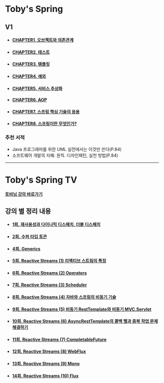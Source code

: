 
# Toby's Spring

## V1
- #### [CHAPTER1. 오브젝트와 의존관계](./Spring-Toby-EX1/src/main/java/ch1/README.md)
- #### [CHAPTER2. 테스트](./Spring-Toby-EX1/src/main/java/ch2/README.md)
- #### [CHAPTER3. 템플릿](./Spring-Toby-EX1/src/main/java/ch3/README.md)
- #### [CHAPTER4. 예외](./Spring-Toby-EX1/src/main/java/ch4/README.md)
- #### [CHAPTER5. 서비스 추상화](./Spring-Toby-EX1/src/main/java/ch5/README.md)
- #### [CHAPTER6. AOP](./Spring-Toby-EX1/src/main/java/ch6/README.md)
- #### [CHAPTER7. 스프링 핵심 기술의 응용](./Spring-Toby-EX1/src/main/java/ch7/README.md)
- #### [CHAPTER8. 스프링이란 무엇인가?](./Spring-Toby-EX1/src/main/java/ch8/README.md)


### 추천 서적
- Java 프로그래머를 위한 UML 실전에서는 이것만 쓴다(P.84)
- 소프트웨어 개발의 지혜: 원칙. 디자인패턴, 실천 방법(P.84)

---

# Toby's Spring TV
#### [토비님 강의 바로가기](https://www.youtube.com/playlist?list=PLv-xDnFD-nnmof-yoZQN8Fs2kVljIuFyC)

## 강의 별 정리 내용
- #### [1회. 재사용성과 다이나믹 디스패치, 더블 디스패치](./Spring-of-TobyTV/src/main/java/sun/lee/t1_first/README.md)
- #### [2회. 수퍼 타입 토큰](./Spring-of-TobyTV/src/main/java/sun/lee/t2_second/README.md)
- #### [4회. Generics](./Spring-of-TobyTV/src/main/java/sun/lee/t3_fourth/README.md)
- #### [5회. Reactive Streams (1) 리액티브 스트림의 특징](./Spring-of-TobyTV/src/main/java/sun/lee/t4_fifth/README.md)
- #### [6회. Reactive Streams (2) Operators](./Spring-of-TobyTV/src/main/java/sun/lee/t5_sixth/README.md)
- #### [7회. Reactive Streams (3) Scheduler](./Spring-of-TobyTV/src/main/java/sun/lee/t6_seventh/README.md)
- #### [8회. Reactive Streams (4) 자바와 스프링의 비동기 기술](./Spring-of-TobyTV/src/main/java/sun/lee/t7_eighth/README.md)
- #### [9회. Reactive Streams (5) 비동기 RestTemplate와 비동기 MVC.Servlet](./Spring-of-TobyTV/src/main/java/sun/lee/t8_nineth/README.md)
- #### [10회. Reactive Streams (6) AsyncRestTemplate의 콜백 헬과 중복 작업 문제 해결하기](./Spring-of-TobyTV/src/main/java/sun/lee/t9_tenth/README.md)
- #### [11회. Reactive Streams (7) CompletableFuture](./Spring-of-TobyTV/src/main/java/sun/lee/t10_eleventh/README.md)
- #### [12회. Reactive Streams (8) WebFlux](./Spring-of-TobyTV/src/main/java/sun/lee/t11_twelfth/README.md)
- #### [13회. Reactive Streams (9) Mono](./Spring-of-TobyTV/src/main/java/sun/lee/t12_thirteenth/README.md)
- #### [14회. Reactive Streams (10) Flux](./Spring-of-TobyTV/src/main/java/sun/lee/t13_fourteenth/README.md)

